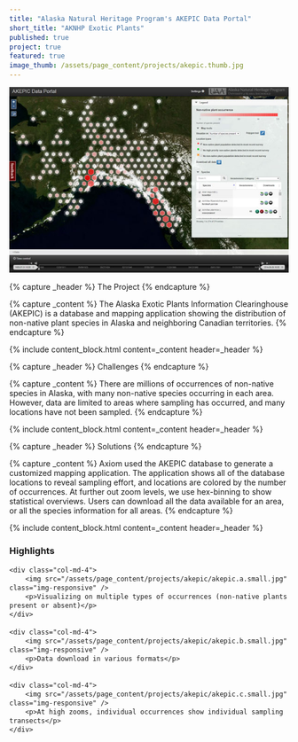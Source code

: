 ```yaml
---
title: "Alaska Natural Heritage Program's AKEPIC Data Portal"
short_title: "AKNHP Exotic Plants"
published: true
project: true
featured: true
image_thumb: /assets/page_content/projects/akepic.thumb.jpg
---
```


<img src="/assets/page_content/projects/akepic/screenshot.med.jpg" class="pull-right" />

{% capture _header %}
The Project
{% endcapture %}

{% capture _content %}
The Alaska Exotic Plants Information Clearinghouse (AKEPIC) is a database and mapping application showing the distribution of non-native plant species in Alaska and neighboring Canadian territories.
{% endcapture %}

{% include content_block.html content=_content header=_header %}


{% capture _header %}
Challenges
{% endcapture %}

{% capture _content %}
There are millions of occurrences of non-native species in Alaska, with many non-native species occurring in each area. However, data are limited to areas where sampling has occurred, and many locations have not been sampled.
{% endcapture %}

{% include content_block.html content=_content header=_header %}


{% capture _header %}
Solutions
{% endcapture %}


{% capture _content %}
Axiom used the AKEPIC database to generate a customized mapping application. The application shows all of the database locations to reveal sampling effort, and locations are colored by the number of occurrences. At further out zoom levels, we use hex-binning to show statistical overviews. Users can download all the data available for an area, or all the species information for all areas.
{% endcapture %}

{% include content_block.html content=_content header=_header %}


<h3>Highlights</h3>

<div class="row">


	<div class="col-md-4">
		<img src="/assets/page_content/projects/akepic/akepic.a.small.jpg" class="img-responsive" />
		<p>Visualizing on multiple types of occurrences (non-native plants present or absent)</p>
	</div>

	<div class="col-md-4">
		<img src="/assets/page_content/projects/akepic/akepic.b.small.jpg" class="img-responsive" />
		<p>Data download in various formats</p>
	</div>

	<div class="col-md-4">
		<img src="/assets/page_content/projects/akepic/akepic.c.small.jpg" class="img-responsive" />
		<p>At high zooms, individual occurrences show individual sampling transects</p>
	</div>


</div>

<!-- 
{% capture _header %}
Highlights
{% endcapture %}
{% include content_block.html content=_content header=_header %}

{% capture _content %}
<ul>
<li>Visualizing on multiple types of occurrences (non-native plants present or absent)</li>
<li>Data download in various formats</li>
<li>At high zooms, individual occurrences show individual sampling transects</li>
</ul>
{% endcapture %}

{% include content_block.html content=_content header=_header %}
 -->